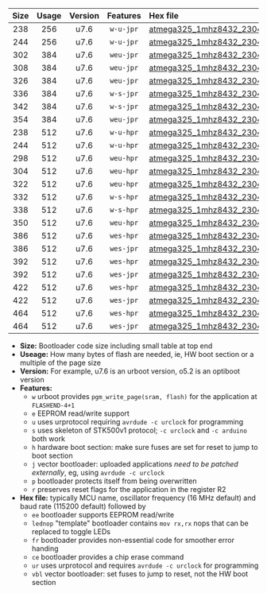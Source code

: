 |Size|Usage|Version|Features|Hex file|
|:-:|:-:|:-:|:-:|:--|
|238|256|u7.6|`w-u-jpr`|[atmega325_1mhz8432_230400bps_ur_vbl.hex](https://raw.githubusercontent.com/stefanrueger/urboot/main//atmega325_1mhz8432_230400bps_ur_vbl.hex)|
|244|256|u7.6|`w-u-jpr`|[atmega325_1mhz8432_230400bps_lednop_ur_vbl.hex](https://raw.githubusercontent.com/stefanrueger/urboot/main//atmega325_1mhz8432_230400bps_lednop_ur_vbl.hex)|
|302|384|u7.6|`weu-jpr`|[atmega325_1mhz8432_230400bps_ee_ur_vbl.hex](https://raw.githubusercontent.com/stefanrueger/urboot/main//atmega325_1mhz8432_230400bps_ee_ur_vbl.hex)|
|308|384|u7.6|`weu-jpr`|[atmega325_1mhz8432_230400bps_ee_lednop_ur_vbl.hex](https://raw.githubusercontent.com/stefanrueger/urboot/main//atmega325_1mhz8432_230400bps_ee_lednop_ur_vbl.hex)|
|326|384|u7.6|`weu-jpr`|[atmega325_1mhz8432_230400bps_ee_lednop_fr_ur_vbl.hex](https://raw.githubusercontent.com/stefanrueger/urboot/main//atmega325_1mhz8432_230400bps_ee_lednop_fr_ur_vbl.hex)|
|336|384|u7.6|`w-s-jpr`|[atmega325_1mhz8432_230400bps_vbl.hex](https://raw.githubusercontent.com/stefanrueger/urboot/main//atmega325_1mhz8432_230400bps_vbl.hex)|
|342|384|u7.6|`w-s-jpr`|[atmega325_1mhz8432_230400bps_lednop_vbl.hex](https://raw.githubusercontent.com/stefanrueger/urboot/main//atmega325_1mhz8432_230400bps_lednop_vbl.hex)|
|354|384|u7.6|`weu-jpr`|[atmega325_1mhz8432_230400bps_ee_lednop_fr_ce_ur_vbl.hex](https://raw.githubusercontent.com/stefanrueger/urboot/main//atmega325_1mhz8432_230400bps_ee_lednop_fr_ce_ur_vbl.hex)|
|238|512|u7.6|`w-u-hpr`|[atmega325_1mhz8432_230400bps_ur.hex](https://raw.githubusercontent.com/stefanrueger/urboot/main//atmega325_1mhz8432_230400bps_ur.hex)|
|244|512|u7.6|`w-u-hpr`|[atmega325_1mhz8432_230400bps_lednop_ur.hex](https://raw.githubusercontent.com/stefanrueger/urboot/main//atmega325_1mhz8432_230400bps_lednop_ur.hex)|
|298|512|u7.6|`weu-hpr`|[atmega325_1mhz8432_230400bps_ee_ur.hex](https://raw.githubusercontent.com/stefanrueger/urboot/main//atmega325_1mhz8432_230400bps_ee_ur.hex)|
|304|512|u7.6|`weu-hpr`|[atmega325_1mhz8432_230400bps_ee_lednop_ur.hex](https://raw.githubusercontent.com/stefanrueger/urboot/main//atmega325_1mhz8432_230400bps_ee_lednop_ur.hex)|
|322|512|u7.6|`weu-hpr`|[atmega325_1mhz8432_230400bps_ee_lednop_fr_ur.hex](https://raw.githubusercontent.com/stefanrueger/urboot/main//atmega325_1mhz8432_230400bps_ee_lednop_fr_ur.hex)|
|332|512|u7.6|`w-s-hpr`|[atmega325_1mhz8432_230400bps.hex](https://raw.githubusercontent.com/stefanrueger/urboot/main//atmega325_1mhz8432_230400bps.hex)|
|338|512|u7.6|`w-s-hpr`|[atmega325_1mhz8432_230400bps_lednop.hex](https://raw.githubusercontent.com/stefanrueger/urboot/main//atmega325_1mhz8432_230400bps_lednop.hex)|
|350|512|u7.6|`weu-hpr`|[atmega325_1mhz8432_230400bps_ee_lednop_fr_ce_ur.hex](https://raw.githubusercontent.com/stefanrueger/urboot/main//atmega325_1mhz8432_230400bps_ee_lednop_fr_ce_ur.hex)|
|386|512|u7.6|`wes-hpr`|[atmega325_1mhz8432_230400bps_ee.hex](https://raw.githubusercontent.com/stefanrueger/urboot/main//atmega325_1mhz8432_230400bps_ee.hex)|
|386|512|u7.6|`wes-jpr`|[atmega325_1mhz8432_230400bps_ee_vbl.hex](https://raw.githubusercontent.com/stefanrueger/urboot/main//atmega325_1mhz8432_230400bps_ee_vbl.hex)|
|392|512|u7.6|`wes-hpr`|[atmega325_1mhz8432_230400bps_ee_lednop.hex](https://raw.githubusercontent.com/stefanrueger/urboot/main//atmega325_1mhz8432_230400bps_ee_lednop.hex)|
|392|512|u7.6|`wes-jpr`|[atmega325_1mhz8432_230400bps_ee_lednop_vbl.hex](https://raw.githubusercontent.com/stefanrueger/urboot/main//atmega325_1mhz8432_230400bps_ee_lednop_vbl.hex)|
|422|512|u7.6|`wes-hpr`|[atmega325_1mhz8432_230400bps_ee_lednop_fr.hex](https://raw.githubusercontent.com/stefanrueger/urboot/main//atmega325_1mhz8432_230400bps_ee_lednop_fr.hex)|
|422|512|u7.6|`wes-jpr`|[atmega325_1mhz8432_230400bps_ee_lednop_fr_vbl.hex](https://raw.githubusercontent.com/stefanrueger/urboot/main//atmega325_1mhz8432_230400bps_ee_lednop_fr_vbl.hex)|
|464|512|u7.6|`wes-hpr`|[atmega325_1mhz8432_230400bps_ee_lednop_fr_ce.hex](https://raw.githubusercontent.com/stefanrueger/urboot/main//atmega325_1mhz8432_230400bps_ee_lednop_fr_ce.hex)|
|464|512|u7.6|`wes-jpr`|[atmega325_1mhz8432_230400bps_ee_lednop_fr_ce_vbl.hex](https://raw.githubusercontent.com/stefanrueger/urboot/main//atmega325_1mhz8432_230400bps_ee_lednop_fr_ce_vbl.hex)|

- **Size:** Bootloader code size including small table at top end
- **Useage:** How many bytes of flash are needed, ie, HW boot section or a multiple of the page size
- **Version:** For example, u7.6 is an urboot version, o5.2 is an optiboot version
- **Features:**
  + `w` urboot provides `pgm_write_page(sram, flash)` for the application at `FLASHEND-4+1`
  + `e` EEPROM read/write support
  + `u` uses urprotocol requiring `avrdude -c urclock` for programming
  + `s` uses skeleton of STK500v1 protocol; `-c urclock` and `-c arduino` both work
  + `h` hardware boot section: make sure fuses are set for reset to jump to boot section
  + `j` vector bootloader: uploaded applications *need to be patched externally*, eg, using `avrdude -c urclock`
  + `p` bootloader protects itself from being overwritten
  + `r` preserves reset flags for the application in the register R2
- **Hex file:** typically MCU name, oscillator frequency (16 MHz default) and baud rate (115200 default) followed by
  + `ee` bootloader supports EEPROM read/write
  + `lednop` "template" bootloader contains `mov rx,rx` nops that can be replaced to toggle LEDs
  + `fr` bootloader provides non-essential code for smoother error handing
  + `ce` bootloader provides a chip erase command
  + `ur` uses urprotocol and requires `avrdude -c urclock` for programming
  + `vbl` vector bootloader: set fuses to jump to reset, not the HW boot section

